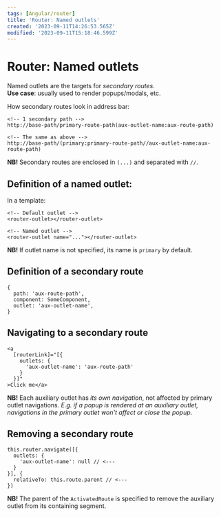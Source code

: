 ```yaml
---
tags: [Angular/router]
title: 'Router: Named outlets'
created: '2023-09-11T14:26:53.565Z'
modified: '2023-09-11T15:18:46.599Z'
---
```


# Router: Named outlets

Named outlets are the targets for _secondary routes_.  
**Use case**: usually used to render popups/modals, etc.

How secondary routes look in address bar:
```
<!-- 1 secondary path -->
http://base-path/primary-route-path(aux-outlet-name:aux-route-path)

<!-- The same as above -->
http://base-path/(primary:primary-route-path//aux-outlet-name:aux-route-path)
```

**NB!** Secondary routes are enclosed in `(...)` and separated with `//`.


## Definition of a named outlet:

In a template:
```
<!-- Default outlet -->
<router-outlet></router-outlet>

<!-- Named outlet -->
<router-outlet name="..."></router-outlet>
```

**NB!** If outlet name is not specified, its name is `primary` by default.


## Definition of a secondary route

```
{
  path: 'aux-route-path',
  component: SomeComponent,
  outlet: 'aux-outlet-name',
}
```


## Navigating to a secondary route

```
<a 
  [routerLink]="[{ 
    outlets: { 
      'aux-outlet-name': 'aux-route-path' 
    }
  }]"
>Click me</a>
```

**NB!** Each auxiliary outlet has _its own navigation_, not affected by primary outlet navigations. _E.g. if a popup is rendered at an auxiliary outlet, navigations in the primary outlet won't affect or close the popup_.


## Removing a secondary route

```
this.router.navigate([{
  outlets: {
    'aux-outlet-name': null // <---
  }
}], {
  relativeTo: this.route.parent // <---
})
```

**NB!** The parent of the `ActivatedRoute` is specified to remove the auxiliary outlet from its containing segment.


